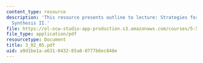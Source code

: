 ```yaml
---
content_type: resource
description: 'This resource presents outline to lecture: Strategies for Stereocontrolled
  Synthesis II.'
file: https://ol-ocw-studio-app-production.s3.amazonaws.com/courses/5-512-synthetic-organic-chemistry-ii-spring-2005/a9d1be1aa631043285a80777b6ec848e_3_02_05.pdf
file_type: application/pdf
resourcetype: Document
title: 3_02_05.pdf
uid: a9d1be1a-a631-0432-85a8-0777b6ec848e
---
```

